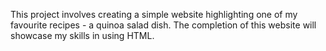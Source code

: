 This project involves creating a simple website highlighting one of my favourite recipes - a quinoa salad dish. The completion of this website will showcase my skills in using HTML.